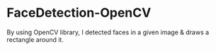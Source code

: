 # FaceDetection-OpenCV
By using OpenCV library, I detected faces in a given image &amp; draws a rectangle around it.
